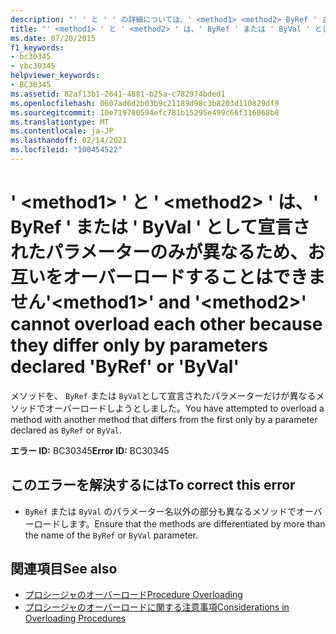 ```yaml
---
description: "' ' と ' ' の詳細については、' <method1> <method2> ByRef ' または ' ByVal ' として宣言されたパラメーターのみが異なるため、お互いをオーバーロードすることはできません。"
title: "' <method1> ' と ' <method2> ' は、' ByRef ' または ' ByVal ' として宣言されたパラメーターのみが異なるため、お互いをオーバーロードすることはできません"
ms.date: 07/20/2015
f1_keywords:
- bc30345
- vbc30345
helpviewer_keywords:
- BC30345
ms.assetid: 82af13b1-2641-4881-b25a-c782974bded1
ms.openlocfilehash: 0607ad6d2b03b9c21189d98c3b8203d110829df9
ms.sourcegitcommit: 10e719780594efc781b15295e499c66f316068b8
ms.translationtype: MT
ms.contentlocale: ja-JP
ms.lasthandoff: 02/14/2021
ms.locfileid: "100454522"
---
```

# <a name="method1-and-method2-cannot-overload-each-other-because-they-differ-only-by-parameters-declared-byref-or-byval"></a><span data-ttu-id="1e642-103">' \<method1> ' と ' \<method2> ' は、' ByRef ' または ' ByVal ' として宣言されたパラメーターのみが異なるため、お互いをオーバーロードすることはできません</span><span class="sxs-lookup"><span data-stu-id="1e642-103">'\<method1>' and '\<method2>' cannot overload each other because they differ only by parameters declared 'ByRef' or 'ByVal'</span></span>

<span data-ttu-id="1e642-104">メソッドを、 `ByRef` または `ByVal`として宣言されたパラメーターだけが異なるメソッドでオーバーロードしようとしました。</span><span class="sxs-lookup"><span data-stu-id="1e642-104">You have attempted to overload a method with another method that differs from the first only by a parameter declared as `ByRef` or `ByVal`.</span></span>  
  
 <span data-ttu-id="1e642-105">**エラー ID:** BC30345</span><span class="sxs-lookup"><span data-stu-id="1e642-105">**Error ID:** BC30345</span></span>  
  
## <a name="to-correct-this-error"></a><span data-ttu-id="1e642-106">このエラーを解決するには</span><span class="sxs-lookup"><span data-stu-id="1e642-106">To correct this error</span></span>  
  
- <span data-ttu-id="1e642-107">`ByRef` または `ByVal` のパラメーター名以外の部分も異なるメソッドでオーバーロードします。</span><span class="sxs-lookup"><span data-stu-id="1e642-107">Ensure that the methods are differentiated by more than the name of the `ByRef` or `ByVal` parameter.</span></span>  
  
## <a name="see-also"></a><span data-ttu-id="1e642-108">関連項目</span><span class="sxs-lookup"><span data-stu-id="1e642-108">See also</span></span>

- [<span data-ttu-id="1e642-109">プロシージャのオーバーロード</span><span class="sxs-lookup"><span data-stu-id="1e642-109">Procedure Overloading</span></span>](../programming-guide/language-features/procedures/procedure-overloading.md)
- [<span data-ttu-id="1e642-110">プロシージャのオーバーロードに関する注意事項</span><span class="sxs-lookup"><span data-stu-id="1e642-110">Considerations in Overloading Procedures</span></span>](../programming-guide/language-features/procedures/considerations-in-overloading-procedures.md)
